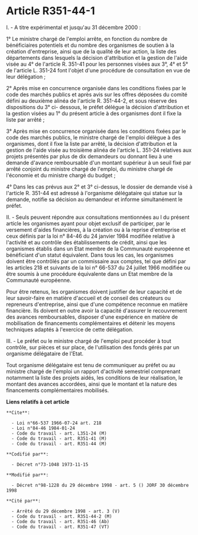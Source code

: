 # Article R351-44-1

I. - A titre expérimental et jusqu'au 31 décembre 2000 :

1° Le ministre chargé de l'emploi arrête, en fonction du nombre de bénéficiaires potentiels et du nombre des organismes de
soutien à la création d'entreprise, ainsi que de la qualité de leur action, la liste des départements dans lesquels la
décision d'attribution et la gestion de l'aide visée au 4° de l'article R. 351-41 pour les personnes visées aux 3°, 4° et 5°
de l'article L. 351-24 font l'objet d'une procédure de consultation en vue de leur délégation ;

2° Après mise en concurrence organisée dans les conditions fixées par le code des marchés publics et après avis sur les
offres déposées du comité défini au deuxième alinéa de l'article R. 351-44-2, et sous réserve des dispositions du 3° ci-
dessous, le préfet délégue la décision d'attribution et la gestion visées au 1° du présent article à des organismes dont il
fixe la liste par arrêté ;

3° Après mise en concurrence organisée dans les conditions fixées par le code des marchés publics, le ministre chargé de
l'emploi délègue à des organismes, dont il fixe la liste par arrêté, la décision d'attribution et la gestion de l'aide visée
au troisième alinéa de l'article L. 351-24 relatives aux projets présentés par plus de dix demandeurs ou donnant lieu à une
demande d'avance remboursable d'un montant supérieur à un seuil fixé par arrêté conjoint du ministre chargé de l'emploi, du
ministre chargé de l'économie et du ministre chargé du budget ;

4° Dans les cas prévus aux 2° et 3° ci-dessus, le dossier de demande visé à l'article R. 351-44 est adressé à l'organisme
délégataire qui statue sur la demande, notifie sa décision au demandeur et informe simultanément le préfet.

II. - Seuls peuvent répondre aux consultations mentionnées au I du présent article les organismes ayant pour objet exclusif
de participer, par le versement d'aides financières, à la création ou à la reprise d'entreprise et ceux définis par la loi n°
84-46 du 24 janvier 1984 modifiée relative à l'activité et au contrôle des établissements de crédit, ainsi que les organismes
établis dans un Etat membre de la Communauté européenne et bénéficiant d'un statut équivalent. Dans tous les cas, les
organismes doivent être contrôlés par un commissaire aux comptes, tel que défini par les articles 218 et suivants de la loi
n° 66-537 du 24 juillet 1966 modifiée ou être soumis à une procédure équivalente dans un Etat membre de la Communauté
européenne.

Pour être retenus, les organismes doivent justifier de leur capacité et de leur savoir-faire en matière d'accueil et de
conseil des créateurs ou repreneurs d'entreprise, ainsi que d'une compétence reconnue en matière financière. Ils doivent en
outre avoir la capacité d'assurer le recouvrement des avances remboursables, disposer d'une expérience en matière de
mobilisation de financements complémentaires et détenir les moyens techniques adaptés à l'exercice de cette délégation.

III. - Le préfet ou le ministre chargé de l'emploi peut procéder à tout contrôle, sur pièces et sur place, de l'utilisation
des fonds gérés par un organisme délégataire de l'Etat.

Tout organisme délégataire est tenu de communiquer au préfet ou au ministre chargé de l'emploi un rapport d'activité
semestriel comprenant notamment la liste des projets aidés, les conditions de leur réalisation, le montant des avances
accordées, ainsi que le montant et la nature des financements complémentaires mobilisés.

**Liens relatifs à cet article**

	**Cite**:

	  - Loi n°66-537 1966-07-24 art. 218
	  - Loi n°84-46 1984-01-24
	  - Code du travail - art. L351-24 (M)
	  - Code du travail - art. R351-41 (M)
	  - Code du travail - art. R351-44 (M)

	**Codifié par**:

	  - Décret n°73-1048 1973-11-15

	**Modifié par**:

	  - Décret n°98-1228 du 29 décembre 1998 - art. 5 () JORF 30 décembre 1998

	**Cité par**:

	  - Arrêté du 29 décembre 1998 - art. 3 (V)
	  - Code du travail - art. R351-44-2 (M)
	  - Code du travail - art. R351-46 (Ab)
	  - Code du travail - art. R351-47 (VT)
